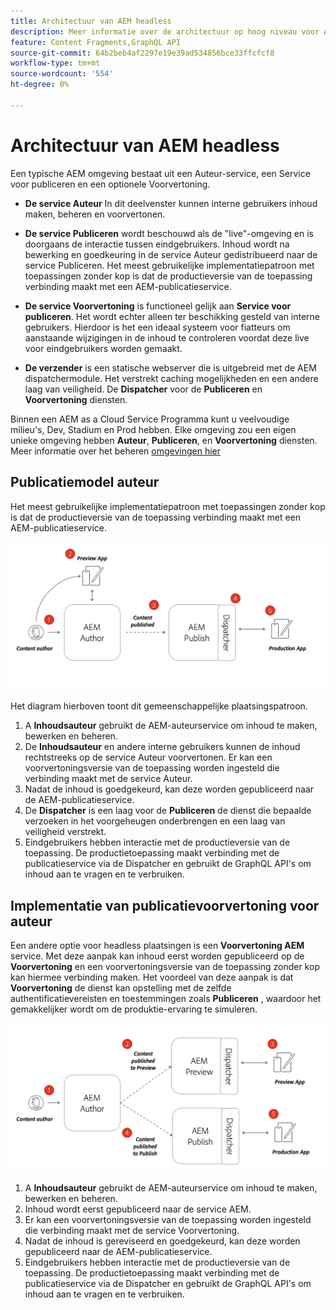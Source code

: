 ```yaml
---
title: Architectuur van AEM headless
description: Meer informatie over de architectuur op hoog niveau voor Adobe Experience Manager omdat deze betrekking heeft op een headless-implementatie. Begrijp de rol van AEM Auteur, Voorproef, en publiceer de diensten en het geadviseerde plaatsingspatroon voor koploze toepassingen.
feature: Content Fragments,GraphQL API
source-git-commit: 64b2beb4af2297e19e39ad534856bce33ffcfcf8
workflow-type: tm+mt
source-wordcount: '554'
ht-degree: 0%

---
```



# Architectuur van AEM headless

Een typische AEM omgeving bestaat uit een Auteur-service, een Service voor publiceren en een optionele Voorvertoning.

* **De service Auteur** In dit deelvenster kunnen interne gebruikers inhoud maken, beheren en voorvertonen.

* **De service Publiceren** wordt beschouwd als de &quot;live&quot;-omgeving en is doorgaans de interactie tussen eindgebruikers. Inhoud wordt na bewerking en goedkeuring in de service Auteur gedistribueerd naar de service Publiceren. Het meest gebruikelijke implementatiepatroon met toepassingen zonder kop is dat de productieversie van de toepassing verbinding maakt met een AEM-publicatieservice.

* **De service Voorvertoning** is functioneel gelijk aan **Service voor publiceren**. Het wordt echter alleen ter beschikking gesteld van interne gebruikers. Hierdoor is het een ideaal systeem voor fiatteurs om aanstaande wijzigingen in de inhoud te controleren voordat deze live voor eindgebruikers worden gemaakt.

* **De verzender** is een statische webserver die is uitgebreid met de AEM dispatchermodule. Het verstrekt caching mogelijkheden en een andere laag van veiligheid. De **Dispatcher** voor de **Publiceren** en **Voorvertoning** diensten.

Binnen een AEM as a Cloud Service Programma kunt u veelvoudige milieu&#39;s, Dev, Stadium en Prod hebben. Elke omgeving zou een eigen unieke omgeving hebben **Auteur**, **Publiceren**, en **Voorvertoning** diensten. Meer informatie over het beheren [omgevingen hier](/help/implementing/cloud-manager/manage-environments.md)

## Publicatiemodel auteur

Het meest gebruikelijke implementatiepatroon met toepassingen zonder kop is dat de productieversie van de toepassing verbinding maakt met een AEM-publicatieservice.

![Auteur-publicatiearchitectuur](assets/autho-publish-architecture-diagram.png)

Het diagram hierboven toont dit gemeenschappelijke plaatsingspatroon.

1. A **Inhoudsauteur** gebruikt de AEM-auteurservice om inhoud te maken, bewerken en beheren.
1. De **Inhoudsauteur** en andere interne gebruikers kunnen de inhoud rechtstreeks op de service Auteur voorvertonen. Er kan een voorvertoningsversie van de toepassing worden ingesteld die verbinding maakt met de service Auteur.
1. Nadat de inhoud is goedgekeurd, kan deze worden gepubliceerd naar de AEM-publicatieservice.
1. De **Dispatcher** is een laag voor de **Publiceren** de dienst die bepaalde verzoeken in het voorgeheugen onderbrengen en een laag van veiligheid verstrekt.
1. Eindgebruikers hebben interactie met de productieversie van de toepassing. De productietoepassing maakt verbinding met de publicatieservice via de Dispatcher en gebruikt de GraphQL API&#39;s om inhoud aan te vragen en te verbruiken.

## Implementatie van publicatievoorvertoning voor auteur

Een andere optie voor headless plaatsingen is een **Voorvertoning AEM** service. Met deze aanpak kan inhoud eerst worden gepubliceerd op de **Voorvertoning** en een voorvertoningsversie van de toepassing zonder kop kan hiermee verbinding maken. Het voordeel van deze aanpak is dat **Voorvertoning** de dienst kan opstelling met de zelfde authentificatievereisten en toestemmingen zoals **Publiceren** , waardoor het gemakkelijker wordt om de produktie-ervaring te simuleren.

![Architectuur voor voorvertonen en publiceren door auteurs](assets/author-preview-publish-architecture-diagram.png)

1. A **Inhoudsauteur** gebruikt de AEM-auteurservice om inhoud te maken, bewerken en beheren.
1. Inhoud wordt eerst gepubliceerd naar de service AEM.
1. Er kan een voorvertoningsversie van de toepassing worden ingesteld die verbinding maakt met de service Voorvertoning.
1. Nadat de inhoud is gereviseerd en goedgekeurd, kan deze worden gepubliceerd naar de AEM-publicatieservice.
1. Eindgebruikers hebben interactie met de productieversie van de toepassing. De productietoepassing maakt verbinding met de publicatieservice via de Dispatcher en gebruikt de GraphQL API&#39;s om inhoud aan te vragen en te verbruiken.

